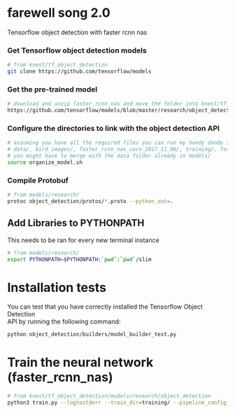 # farewell song 2.0
Tensorflow object detection with faster rcnn nas
### Get Tensorflow object detection models
``` bash
# from knest/tf_object_detection
git clone https://github.com/tensorflow/models
```

### Get the pre-trained model
``` bash
# download and unzip faster_rcnn_nas and move the folder into knest/tf_object_detection/
https://github.com/tensorflow/models/blob/master/research/object_detection/g3doc/detection_model_zoo.md
```

### Configure the directories to link with the object detection API
``` bash
# assuming you have all the required files you can run my handy dandy script
# data/, bird_images/, faster_rcnn_nas_coco_2017_11_08/, training/, faster_rcnn_nas_coco.config
# you might have to merge with the data folder already in models/
source organize_model.sh
```

### Compile Protobuf
``` bash
# from models/research/
protoc object_detection/protos/*.proto --python_out=.
```

## Add Libraries to PYTHONPATH
This needs to be ran for every new terminal instance
``` bash
# from models/research/
export PYTHONPATH=$PYTHONPATH:`pwd`:`pwd`/slim
```

# Installation tests
You can test that you have correctly installed the Tensorflow Object Detection\
API by running the following command:
```bash
python object_detection/builders/model_builder_test.py
```

# Train the neural network (faster_rcnn_nas)
```bash
# from knest/tf_object_detection/models/research/object_detection
python3 train.py --logtostderr --train_dir=training/ --pipeline_config_path=training/faster_rcnn_nas_coco.config

```


